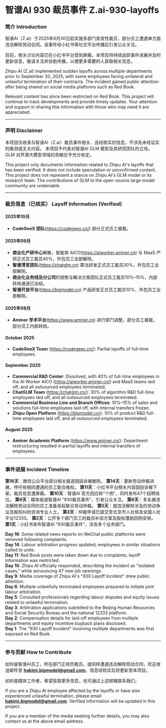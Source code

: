 # 智谱AI 930 裁员事件 Z.ai-930-layoffs

### 简介 Introduction  
智谱AI（Z.ai）于2025年9月30日前实施多部门突发性裁员，部分员工遭遇单方面违法解除劳动合同。该事件经小红书等社交平台传播后引发公众关注。

目前，相关讨论内容已在小红书平台受到屏蔽。本项目将持续追踪事件进展并及时更新信息，敬请关注并协助传播，以便更多需要的人获取相关信息。

Zhipu AI (Z.ai) implemented sudden layoffs across multiple departments prior to September 30, 2025, with some employees facing unilateral and unlawful termination of their contracts. The incident gained public attention after being shared on social media platforms such as Red Book.

Relevant content has since been restricted on Red Book. This project will continue to track developments and provide timely updates. Your attention and support in sharing this information with those who may need it are appreciated.

---

### 声明 Disclaimer  
本项目仅收录与智谱AI（Z.ai）裁员事件相关、且经核实的信息，不涉及未经证实的推测或无关内容。
本项目不代表对智谱AI GLM 模型及其研究团队的立场。GLM 对开源大模型领域的贡献应予充分肯定。

This project only documents information related to Zhipu AI's layoffs that has been verified. It does not include speculation or unconfirmed content.  
This project does not represent a stance on Zhipu AI's GLM model or its research team. The contributions of GLM to the open-source large model community are undeniable.

---

### 裁员信息（已核实） Layoff Information (Verified)

#### 2025年10月
- **CodeGeeX 团队**(https://codegeex.cn/) 部分正式员工被裁。

#### 2025年09月
- **商业化产研中心**解散，智能体 AICO(https://aiworker.aminer.cn) 与 MaaS 产研正式员工裁员40%，外包员工全部解除。
- **智谱清言团队**(https://chatglm.cn) 算法研发正式员工裁员30%，外包员工全部解除。
- **商业化业务线及分公司**的销售与解决方案团队正式员工裁员10%–15%，内部转岗通道已冻结。
- **智谱开放平台**(https://bigmodel.cn) 产品研发正式员工裁员10%，外包员工全部解除。

#### 2025年08月
- **Aminer 学术平台**(https://www.aminer.cn) 进行部门调整，部分员工被裁，部分员工内部转岗。

#### October 2025  
- **CodeGeeX Team** (https://codegeex.cn/): Partial layoffs of full-time employees.

#### September 2025  
- **Commercial R&D Center**: Dissolved, with 40% of full-time employees in the AI Worker AICO (https://aiworker.aminer.cn/) and MaaS teams laid off, and all outsourced employees terminated.  
- **ChatGLM Team** (https://chatglm.cn/): 30% of algorithm R&D full-time employees laid off, and all outsourced employees terminated.  
- **Commercial Business Line and Branch Offices**: 10%–15% of sales and solutions full-time employees laid off, with internal transfers frozen.  
- **Zhipu Open Platform** (https://bigmodel.cn/): 10% of product R&D full-time employees laid off, and all outsourced employees terminated.

#### August 2025  
- **Aminer Academic Platform** (https://www.aminer.cn/): Department restructuring resulted in partial layoffs and internal transfers of employees.

---

### 事件进展 Incident Timeline

**第16天**：微信公众平台部分相关报道因投诉被删除。
**第14天**：更新劳动仲裁进展，呼吁有相同遭遇的员工联合维权。
**第11天**：小红书平台相关内容因投诉被下架，裁员信息遭屏蔽。
**第10天**：智谱AI 官方回应称“个例”，同时发布47个招聘岗位。
**第9天**：媒体报道智谱AI “930裁员事件”，引发公众关注。
**第6天**：多名被违法解除劳动合同的员工准备发起联合劳动仲裁。
**第5天**：就违法解除涉及的劳动争议及股权纠纷咨询专业人士。
**第3天**：仲裁申请已提交至北京市人社局及全国人社平台12333。
**第2天**：公开多个部门员工的裁员补偿方案及股权激励回购安排。
**第1天**：小红书发布智谱AI “930裁员事件”，涉及多个业务部门。


**Day 16**: Some related news reports on WeChat public platforms were removed following complaints.  
**Day 14**: Labour arbitration progress updated; employees in similar situations called to unite.  
**Day 11**: Red Book posts were taken down due to complaints; layoff information was restricted.  
**Day 10**: Zhipu AI officially responded, describing the incident as "isolated cases," while announcing 47 new job openings.  
**Day 9**: Media coverage of Zhipu AI's "930 Layoff Incident" drew public attention.  
**Day 6**: Multiple unlawfully terminated employees prepared to initiate joint labour arbitration.  
**Day 5**: Consulted professionals regarding labour disputes and equity issues related to unlawful termination.  
**Day 3**: Arbitration applications submitted to the Beijing Human Resources and Social Security Bureau and the national 12333 platform.  
**Day 2**: Compensation details for laid-off employees from multiple departments and equity incentive buyback plans disclosed.  
**Day 1**: The "930 Layoff Incident" involving multiple departments was first exposed on Red Book.

---

### 参与贡献 How to Contribute 

如你是智谱AI员工，所在部门正经历裁员，或同样遭遇违法解除劳动合同，欢迎发送邮件至 **hakimi.bigmodel@gmail.com**。信息经核实后将更新至本项目。

如你是媒体工作者，希望获取更多信息，也可通过上述邮箱联系我们。

If you are a Zhipu AI employee affected by the layoffs or have also experienced unlawful termination, please email **hakimi.bigmodel@gmail.com**. Verified information will be updated in this project.

If you are a member of the media seeking further details, you may also contact us at the above email address.
